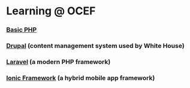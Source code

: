 # Learning @ OCEF

### [Basic PHP](basic-php/php.md)

### [Drupal](drupal/drupal.md) (content management system used by White House)

### [Laravel](laravel/laravel.md) (a modern PHP framework)

### [Ionic Framework](ionic/ionic.md) (a hybrid mobile app framework)

